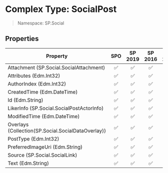 # Complex Type: SocialPost

> Namespace: SP.Social

## Properties

Property | SPO | SP 2019 | SP 2016 | SP 2013
----------|:---:|:-------:|:-------:|:-------:
Attachment (SP.Social.SocialAttachment) | ✅ | ✅ | ✅ | ✅
Attributes (Edm.Int32) | ✅ | ✅ | ✅ | ✅
AuthorIndex (Edm.Int32) | ✅ | ✅ | ✅ | ✅
CreatedTime (Edm.DateTime) | ✅ | ✅ | ✅ | ✅
Id (Edm.String) | ✅ | ✅ | ✅ | ✅
LikerInfo (SP.Social.SocialPostActorInfo) | ✅ | ✅ | ✅ | ✅
ModifiedTime (Edm.DateTime) | ✅ | ✅ | ✅ | ✅
Overlays (Collection(SP.Social.SocialDataOverlay)) | ✅ | ✅ | ✅ | ✅
PostType (Edm.Int32) | ✅ | ✅ | ✅ | ✅
PreferredImageUri (Edm.String) | ✅ | ✅ | ✅ | ✅
Source (SP.Social.SocialLink) | ✅ | ✅ | ✅ | ✅
Text (Edm.String) | ✅ | ✅ | ✅ | ✅